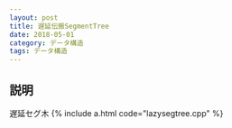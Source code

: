```yaml
---
layout: post
title: 遅延伝搬SegmentTree
date: 2018-05-01
category: データ構造
tags: データ構造
---
```


## 説明
遅延セグ木
{% include a.html code="lazysegtree.cpp" %}
